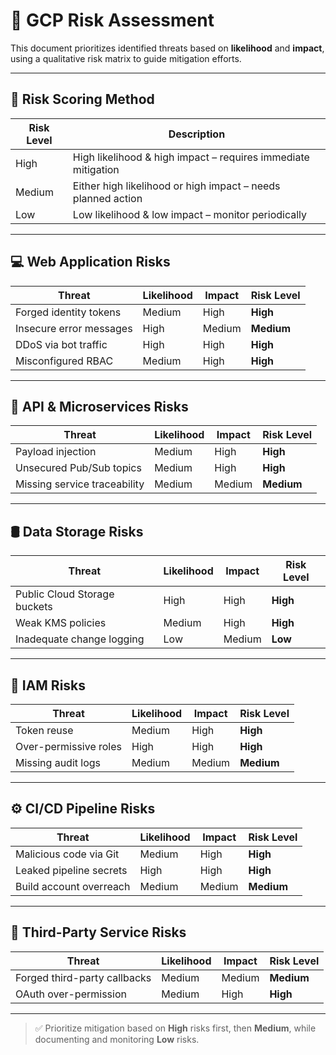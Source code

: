 # 🔎 GCP Risk Assessment

This document prioritizes identified threats based on **likelihood** and **impact**, using a qualitative risk matrix to guide mitigation efforts.

---

## 🎯 Risk Scoring Method

| Risk Level | Description |
|------------|-------------|
| High       | High likelihood & high impact – requires immediate mitigation |
| Medium     | Either high likelihood or high impact – needs planned action |
| Low        | Low likelihood & low impact – monitor periodically |

---

## 💻 Web Application Risks

| Threat | Likelihood | Impact | Risk Level |
|--------|------------|--------|------------|
| Forged identity tokens | Medium | High | **High** |
| Insecure error messages | High | Medium | **Medium** |
| DDoS via bot traffic | High | High | **High** |
| Misconfigured RBAC | Medium | High | **High** |

---

## 📡 API & Microservices Risks

| Threat | Likelihood | Impact | Risk Level |
|--------|------------|--------|------------|
| Payload injection | Medium | High | **High** |
| Unsecured Pub/Sub topics | Medium | High | **High** |
| Missing service traceability | Medium | Medium | **Medium** |

---

## 🛢️ Data Storage Risks

| Threat | Likelihood | Impact | Risk Level |
|--------|------------|--------|------------|
| Public Cloud Storage buckets | High | High | **High** |
| Weak KMS policies | Medium | High | **High** |
| Inadequate change logging | Low | Medium | **Low** |

---

## 🔐 IAM Risks

| Threat | Likelihood | Impact | Risk Level |
|--------|------------|--------|------------|
| Token reuse | Medium | High | **High** |
| Over-permissive roles | High | High | **High** |
| Missing audit logs | Medium | Medium | **Medium** |

---

## ⚙️ CI/CD Pipeline Risks

| Threat | Likelihood | Impact | Risk Level |
|--------|------------|--------|------------|
| Malicious code via Git | Medium | High | **High** |
| Leaked pipeline secrets | High | High | **High** |
| Build account overreach | Medium | Medium | **Medium** |

---

## 🔗 Third-Party Service Risks

| Threat | Likelihood | Impact | Risk Level |
|--------|------------|--------|------------|
| Forged third-party callbacks | Medium | Medium | **Medium** |
| OAuth over-permission | Medium | High | **High** |

---

> ✅ Prioritize mitigation based on **High** risks first, then **Medium**, while documenting and monitoring **Low** risks.
